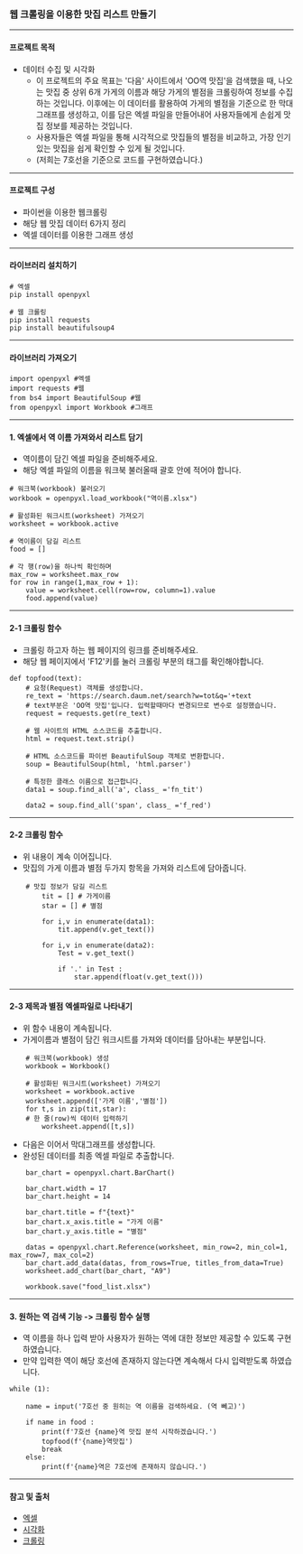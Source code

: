 ### 웹 크롤링을 이용한 맛집 리스트 만들기
----
#### 프로젝트 목적
- 데이터 수집 및 시각화
  - 이 프로젝트의 주요 목표는 '다음' 사이트에서 'OO역 맛집'을 검색했을 때, 나오는 맛집 중 상위 6개 가게의 이름과 해당 가게의 별점을 크롤링하여 정보를 수집하는 것입니다. 이후에는 이 데이터를 활용하여 가게의 별점을 기준으로 한 막대그래프를 생성하고, 이를 담은 엑셀 파일을 만들어내어 사용자들에게 손쉽게 맛집 정보를 제공하는 것입니다.
  -  사용자들은 엑셀 파일을 통해 시각적으로 맛집들의 별점을 비교하고, 가장 인기 있는 맛집을 쉽게 확인할 수 있게 될 것입니다. 
  -  (저희는 7호선을 기준으로 코드를 구현하였습니다.)
----
#### 프로젝트 구성
- 파이썬을 이용한 웹크롤링
- 해당 웹 맛집 데이터 6가지 정리
- 엑셀 데이터를 이용한 그래프 생성
----
#### 라이브러리 설치하기
```
# 엑셀
pip install openpyxl

# 웹 크롤링
pip install requests
pip install beautifulsoup4
```
----
#### 라이브러리 가져오기
```
import openpyxl #엑셀
import requests #웹
from bs4 import BeautifulSoup #웹
from openpyxl import Workbook #그래프
```
----
#### 1. 엑셀에서 역 이름 가져와서 리스트 담기
- 역이름이 담긴 엑셀 파일을 준비해주세요.
- 해당 엑셀 파일의 이름을 워크북 불러올때 괄호 안에 적어야 합니다.
```
# 워크북(workbook) 불러오기
workbook = openpyxl.load_workbook("역이름.xlsx")

# 활성화된 워크시트(worksheet) 가져오기
worksheet = workbook.active

# 역이름이 담길 리스트
food = []

# 각 행(row)을 하나씩 확인하며
max_row = worksheet.max_row
for row in range(1,max_row + 1):
    value = worksheet.cell(row=row, column=1).value
    food.append(value)
```
----
#### 2-1 크롤링 함수
- 크롤링 하고자 하는 웹 페이지의 링크를 준비해주세요.
- 해당 웹 페이지에서 'F12'키를 눌러 크롤링 부분의 태그를 확인해야합니다.
```
def topfood(text):
    # 요청(Request) 객체를 생성합니다.
    re_text = 'https://search.daum.net/search?w=tot&q='+text
    # text부분은 'OO역 맛집'입니다. 입력할때마다 변경되므로 변수로 설정했습니다.
    request = requests.get(re_text)

    # 웹 사이트의 HTML 소스코드를 추출합니다.
    html = request.text.strip()

    # HTML 소스코드를 파이썬 BeautifulSoup 객체로 변환합니다.
    soup = BeautifulSoup(html, 'html.parser')

    # 특정한 클래스 이름으로 접근합니다.
    data1 = soup.find_all('a', class_ ='fn_tit')

    data2 = soup.find_all('span', class_ ='f_red')
```
----
#### 2-2 크롤링 함수
- 위 내용이 계속 이어집니다.
- 맛집의 가게 이름과 별점 두가지 항목을 가져와 리스트에 담아줍니다.
```
    # 맛집 정보가 담길 리스트
        tit = [] # 가게이름
        star = [] # 별점
    
        for i,v in enumerate(data1):
            tit.append(v.get_text())
    
        for i,v in enumerate(data2):
            Test = v.get_text()
        
            if '.' in Test :
                star.append(float(v.get_text()))
```
----
#### 2-3 제목과 별점 엑셀파일로 나타내기
- 위 함수 내용이 계속됩니다.
- 가게이름과 별점이 담긴 워크시트를 가져와 데이터를 담아내는 부분입니다.
```
    # 워크북(workbook) 생성
    workbook = Workbook() 

    # 활성화된 워크시트(worksheet) 가져오기
    worksheet = workbook.active
    worksheet.append(['가게 이름','별점'])
    for t,s in zip(tit,star):
    # 한 줄(row)씩 데이터 입력하기
        worksheet.append([t,s])
```
- 다음은 이어서 막대그래프를 생성합니다.
- 완성된 데이터를 최종 엑셀 파일로 추출합니다.
```
    bar_chart = openpyxl.chart.BarChart()

    bar_chart.width = 17
    bar_chart.height = 14

    bar_chart.title = f"{text}"
    bar_chart.x_axis.title = "가게 이름"
    bar_chart.y_axis.title = "별점"

    datas = openpyxl.chart.Reference(worksheet, min_row=2, min_col=1, max_row=7, max_col=2)
    bar_chart.add_data(datas, from_rows=True, titles_from_data=True)
    worksheet.add_chart(bar_chart, "A9")

    workbook.save("food_list.xlsx")
```
----
#### 3. 원하는 역 검색 기능 -> 크롤링 함수 실행
- 역 이름을 하나 입력 받아 사용자가 원하는 역에 대한 정보만 제공할 수 있도록 구현하였습니다.
- 만약 입력한 역이 해당 호선에 존재하지 않는다면 계속해서 다시 입력받도록 하였습니다.
```
while (1):

    name = input('7호선 중 원히는 역 이름을 검색하세요. (역 뻬고)')

    if name in food :
        print(f'7호선 {name}역 맛집 분석 시작하겠습니다.')
        topfood(f'{name}역맛집')
        break
    else:
        print(f'{name}역은 7호선에 존재하지 않습니다.')
```
----
#### 참고 및 출처
- [엑셀](https://github.com/ndb796/Python-Robotic-Process-Automation/tree/main/6)
- [시각화](https://github.com/ndb796/Python-Robotic-Process-Automation/tree/main/8)
- [크롤링](https://github.com/ndb796/Python-Robotic-Process-Automation/tree/main/12)




